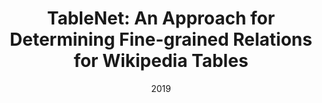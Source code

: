---
title: "TableNet: An Approach for Determining Fine-grained Relations for Wikipedia Tables"
collection: publications
permalink: /publication/2019-DBLP_conf_www_FetahuAK19
date: 2019
venue: 'The World Wide Web Conference, {WWW} 2019, San Francisco, CA, USA, May 13-17, 2019'
---